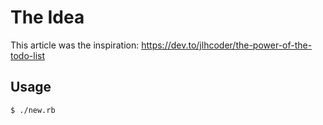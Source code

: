 The Idea
========

This article was the inspiration: https://dev.to/jlhcoder/the-power-of-the-todo-list

Usage
-----

```sh
$ ./new.rb
```

